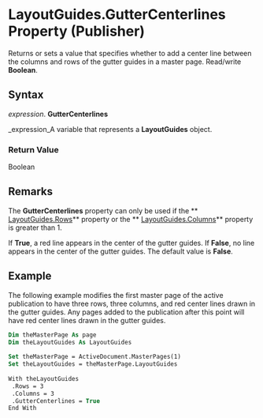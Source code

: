 
# LayoutGuides.GutterCenterlines Property (Publisher)

Returns or sets a value that specifies whether to add a center line between the columns and rows of the gutter guides in a master page. Read/write  **Boolean**.


## Syntax

 _expression_. **GutterCenterlines**

 _expression_A variable that represents a  **LayoutGuides** object.


### Return Value

Boolean


## Remarks

The  **GutterCenterlines** property can only be used if the ** [LayoutGuides.Rows](a42286ef-d955-c39d-49a4-b0e54b4d1cec.md)** property or the ** [LayoutGuides.Columns](926f7d06-0ff7-bf4a-033e-6b310ef9f400.md)** property is greater than 1.

If  **True**, a red line appears in the center of the gutter guides. If  **False**, no line appears in the center of the gutter guides. The default value is  **False**.


## Example

The following example modifies the first master page of the active publication to have three rows, three columns, and red center lines drawn in the gutter guides. Any pages added to the publication after this point will have red center lines drawn in the gutter guides.


```vb
Dim theMasterPage As page 
Dim theLayoutGuides As LayoutGuides 
 
Set theMasterPage = ActiveDocument.MasterPages(1) 
Set theLayoutGuides = theMasterPage.LayoutGuides 
 
With theLayoutGuides 
 .Rows = 3 
 .Columns = 3 
 .GutterCenterlines = True 
End With
```


